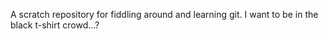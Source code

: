 A scratch repository for fiddling around and learning git.
I want to be in the black t-shirt crowd...?